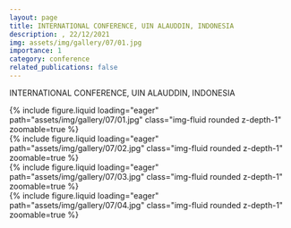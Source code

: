```yaml
---
layout: page
title: INTERNATIONAL CONFERENCE, UIN ALAUDDIN, INDONESIA
description: , 22/12/2021
img: assets/img/gallery/07/01.jpg
importance: 1
category: conference
related_publications: false
---
```


<p class="distill-post-title">INTERNATIONAL CONFERENCE, UIN ALAUDDIN, INDONESIA</p>

<div class="row mt-3">
    <div class="col-sm mt-3 mt-md-0">
        {% include figure.liquid loading="eager" path="assets/img/gallery/07/01.jpg" class="img-fluid rounded z-depth-1" zoomable=true %}
    </div>
    <div class="col-sm mt-3 mt-md-0">
        {% include figure.liquid loading="eager" path="assets/img/gallery/07/02.jpg" class="img-fluid rounded z-depth-1" zoomable=true %}
    </div>
    <div class="col-sm mt-3 mt-md-0">
        {% include figure.liquid loading="eager" path="assets/img/gallery/07/03.jpg" class="img-fluid rounded z-depth-1" zoomable=true %}
    </div>
    <div class="col-sm mt-3 mt-md-0">
        {% include figure.liquid loading="eager" path="assets/img/gallery/07/04.jpg" class="img-fluid rounded z-depth-1" zoomable=true %}
    </div>
</div>
